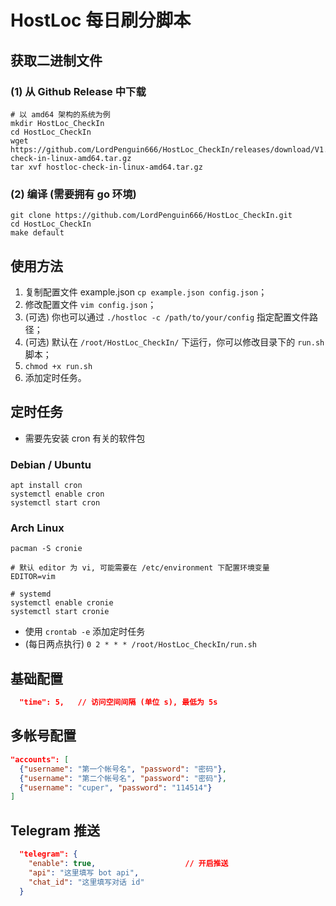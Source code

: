 # HostLoc 每日刷分脚本

## 获取二进制文件

### (1) 从 Github Release 中下载
```shell
# 以 amd64 架构的系统为例
mkdir HostLoc_CheckIn
cd HostLoc_CheckIn
wget https://github.com/LordPenguin666/HostLoc_CheckIn/releases/download/V1.0/hostloc-check-in-linux-amd64.tar.gz
tar xvf hostloc-check-in-linux-amd64.tar.gz
```

### (2) 编译 (需要拥有 go 环境)
```shell
git clone https://github.com/LordPenguin666/HostLoc_CheckIn.git
cd HostLoc_CheckIn
make default
```

## 使用方法

1. 复制配置文件 example.json `cp example.json config.json`；
2. 修改配置文件 `vim config.json`；
3. (可选) 你也可以通过 `./hostloc -c /path/to/your/config` 指定配置文件路径；
4. (可选) 默认在 `/root/HostLoc_CheckIn/` 下运行，你可以修改目录下的 `run.sh` 脚本；
5. `chmod +x run.sh`
6. 添加定时任务。

## 定时任务
- 需要先安装 cron 有关的软件包

### Debian / Ubuntu
```shell
apt install cron
systemctl enable cron
systemctl start cron
```

### Arch Linux
```shell
pacman -S cronie

# 默认 editor 为 vi, 可能需要在 /etc/environment 下配置环境变量
EDITOR=vim

# systemd
systemctl enable cronie
systemctl start cronie

```

* 使用 `crontab -e` 添加定时任务
* (每日两点执行) `0 2 * * * /root/HostLoc_CheckIn/run.sh`

## 基础配置
```json
  "time": 5,   // 访问空间间隔 (单位 s), 最低为 5s
```

## 多帐号配置

```json
"accounts": [
  {"username": "第一个帐号名", "password": "密码"},
  {"username": "第二个帐号名", "password": "密码"},
  {"username": "cuper", "password": "114514"}
]
```

## Telegram 推送

```json
  "telegram": {
    "enable": true,                    // 开启推送
    "api": "这里填写 bot api",
    "chat_id": "这里填写对话 id"
  }
```
